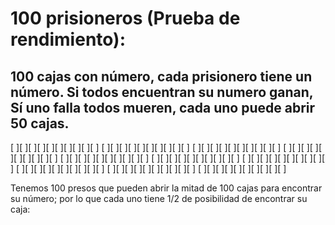 # 100 prisioneros (Prueba de rendimiento):

## 100 cajas con número, cada prisionero tiene un número. Si todos encuentran su numero ganan, Sí uno falla todos mueren, cada uno puede abrir 50 cajas.
>
[ ][ ][ ][ ][ ][ ][ ][ ][ ][ ]
[ ][ ][ ][ ][ ][ ][ ][ ][ ][ ]
[ ][ ][ ][ ][ ][ ][ ][ ][ ][ ]
[ ][ ][ ][ ][ ][ ][ ][ ][ ][ ]
[ ][ ][ ][ ][ ][ ][ ][ ][ ][ ]
[ ][ ][ ][ ][ ][ ][ ][ ][ ][ ]
[ ][ ][ ][ ][ ][ ][ ][ ][ ][ ]
[ ][ ][ ][ ][ ][ ][ ][ ][ ][ ]
[ ][ ][ ][ ][ ][ ][ ][ ][ ][ ]
[ ][ ][ ][ ][ ][ ][ ][ ][ ][ ]
>

Tenemos 100 presos que pueden abrir la mitad de 100 cajas para encontrar su número; por lo que cada uno tiene 1/2 de posibilidad de encontrar su caja:



